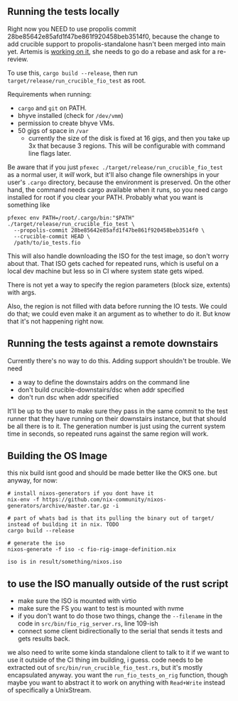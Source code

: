 
## Running the tests locally

Right now you NEED to use propolis commit
28be85642e85afd1f47be861f920458beb3514f0, because the change to add crucible
support to propolis-standalone hasn't been merged into main yet. Artemis is
[working on it](https://github.com/oxidecomputer/propolis/pull/344), she needs
to go do a rebase and ask for a re-review.

To use this, `cargo build --release`, then run
`target/release/run_crucible_fio_test` as root.

Requirements when running:

- `cargo` and `git` on PATH.
- bhyve installed (check for `/dev/vmm`)
- permission to create bhyve VMs.
- 50 gigs of space in `/var`
  - currently the size of the disk is fixed at 16 gigs, and then you take up
    3x that because 3 regions. This will be configurable with command line flags
    later.

Be aware that if you just `pfexec ./target/release/run_crucible_fio_test` as a
normal user, it _will_ work, but it'll also change file ownerships in your
user's `.cargo` directory, because the environment is preserved. On the other
hand, the command needs cargo available when it runs, so you need cargo installed
for root if you clear your PATH. Probably what you want is something like

```
pfexec env PATH=/root/.cargo/bin:"$PATH" ./target/release/run_crucible_fio_test \
  --propolis-commit 28be85642e85afd1f47be861f920458beb3514f0 \
  --crucible-commit HEAD \
  /path/to/io_tests.fio
```

This will also handle downloading the ISO for the test image, so don't worry
about that. That ISO gets cached for repeated runs, which is useful on a local
dev machine but less so in CI where system state gets wiped. 

There is not yet a way to specify the region parameters (block size, extents) with args.

Also, the region is not filled with data before running the IO tests. We could
do that; we could even make it an argument as to whether to do it. But know that
it's not happening right now.

## Running the tests against a remote downstairs

Currently there's no way to do this. Adding support shouldn't be trouble. We need
- a way to define the downstairs addrs on the command line
- don't build crucible-downstairs/dsc when addr specified
- don't run dsc when addr specified

It'll be up to the user to make sure they pass in the same commit to the test
runner that they have running on their downstairs instance, but that should be
all there is to it. The generation number is just using the current system
time in seconds, so repeated runs against the same region will work.


## Building the OS Image

this nix build isnt good and should be made better like the OKS one. but anyway, for now:

```
# install nixos-generators if you dont have it
nix-env -f https://github.com/nix-community/nixos-generators/archive/master.tar.gz -i

# part of whats bad is that its pulling the binary out of target/ instead of building it in nix. TODO
cargo build --release

# generate the iso
nixos-generate -f iso -c fio-rig-image-definition.nix

iso is in result/something/nixos.iso
```

## to use the ISO manually outside of the rust script

- make sure the ISO is mounted with virtio
- make sure the FS you want to test is mounted with nvme
- if you don't want to do those two things, change the `--filename` in the code
  in `src/bin/fio_rig_server.rs`, line 109-ish
- connect some client bidirectionally to the serial that sends it tests and
  gets results back.

we also need to write some kinda standalone client to talk to it if we want to
use it outside of the CI thing im building, i guess. code needs to be extracted
out of `src/bin/run_crucible_fio_test.rs`, but it's mostly encapsulated anyway.
you want the `run_fio_tests_on_rig` function, though maybe you want to abstract
it to work on anything with `Read+Write` instead of specifically a UnixStream.

